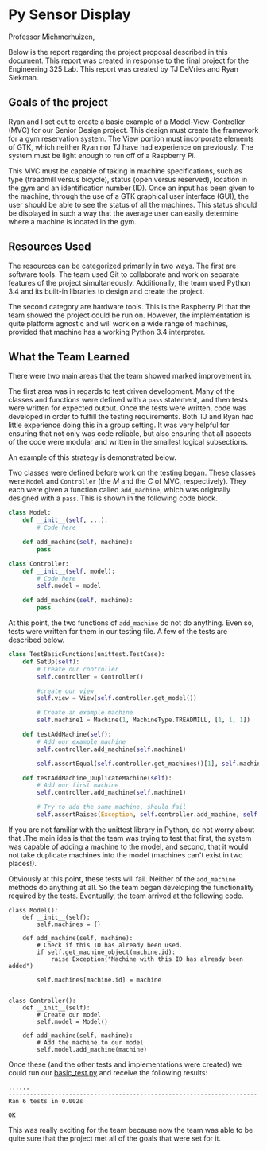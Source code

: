 # Py Sensor Display

Professor Michmerhuizen,

Below is the report regarding the project proposal described in this [document](https://github.com/tjdevries/py_sensor_display/blob/master/docs/proposal.md). This report was created in response to the final project for the Engineering 325 Lab. This report was created by TJ DeVries and Ryan Siekman.

## Goals of the project

Ryan and I set out to create a basic example of a Model-View-Controller (MVC) for our Senior Design project. This design must create the framework for a gym reservation system. The View portion must incorporate elements of GTK, which neither Ryan nor TJ have had experience on previously. The system must be light enough to run off of a Raspberry Pi.

This MVC must be capable of taking in machine specifications, such as type (treadmill versus bicycle), status (open versus reserved), location in the gym and an identification number (ID). Once an input has been given to the machine, through the use of a GTK graphical user interface (GUI), the user should be able to see the status of all the machines. This status should be displayed in such a way that the average user can easily determine where a machine is located in the gym.

## Resources Used

The resources can be categorized primarily in two ways. The first are software tools. The team used Git to collaborate and work on separate features of the project simultaneously. Additionally, the team used Python 3.4 and its built-in libraries to design and create the project.

The second category are hardware tools. This is the Raspberry Pi that the team showed the project could be run on. However, the implementation is quite platform agnostic and will work on a wide range of machines, provided that machine has a working Python 3.4 interpreter.

## What the Team Learned

There were two main areas that the team showed marked improvement in. 

The first area was in regards to test driven development. Many of the classes and functions were defined with a `pass` statement, and then tests were written for expected output. Once the tests were written, code was developed in order to fulfill the testing requirements. Both TJ and Ryan had little experience doing this in a group setting. It was very helpful for ensuring that not only was code reliable, but also ensuring that all aspects of the code were modular and written in the smallest logical subsections.

An example of this strategy is demonstrated below.

Two classes were defined before work on the testing began. These classes were `Model` and `Controller` (the *M* and the *C* of MVC, respectively). They each were given a function called `add_machine`, which was originally designed with a `pass`. This is shown in the following code block.

```python
class Model:
    def __init__(self, ...):
        # Code here

    def add_machine(self, machine):
        pass

class Controller:
    def __init__(self, model):
        # Code here
        self.model = model

    def add_machine(self, machine):
        pass
```

At this point, the two functions of `add_machine` do not do anything. Even so, tests were written for them in our testing file. A few of the tests are described below.

```python
class TestBasicFunctions(unittest.TestCase):
    def SetUp(self): 
        # Create our controller
        self.controller = Controller()

        #create our view
        self.view = View(self.controller.get_model())

        # Create an example machine
        self.machine1 = Machine(1, MachineType.TREADMILL, [1, 1, 1])

    def testAddMachine(self):
        # Add our example machine
        self.controller.add_machine(self.machine1)

        self.assertEqual(self.controller.get_machines()[1], self.machine1)

    def testAddMachine_DuplicateMachine(self):
        # Add our first machine
        self.controller.add_machine(self.machine1)

        # Try to add the same machine, should fail
        self.assertRaises(Exception, self.controller.add_machine, self.machine1)
```

If you are not familiar with the unittest library in Python, do not worry about that .The main idea is that the team was trying to test that first, the system was  capable of adding a machine to the model, and second, that it would not take duplicate machines into the model (machines can't exist in two places!). 

Obviously at this point, these tests will fail. Neither of the `add_machine` methods do anything at all. So the team began developing the functionality required by the tests. Eventually, the team arrived at the following code.

```
class Model():
    def __init__(self):
        self.machines = {}

    def add_machine(self, machine):
        # Check if this ID has already been used.
        if self.get_machine_object(machine.id):
            raise Exception("Machine with this ID has already been added")

        self.machines[machine.id] = machine


class Controller():
    def __init__(self):
        # Create our model
        self.model = Model()

    def add_machine(self, machine):
        # Add the machine to our model
        self.model.add_machine(machine)
```

Once these (and the other tests and implementations were created) we could run our [basic_test.py](https://github.com/tjdevries/py_sensor_display/blob/master/py_sensor_display/basic_test.py) and receive the following results:

```
......
----------------------------------------------------------------------
Ran 6 tests in 0.002s

OK
```

This was really exciting for the team because now the team was able to be quite sure that the project met all of the goals that were set for it.

